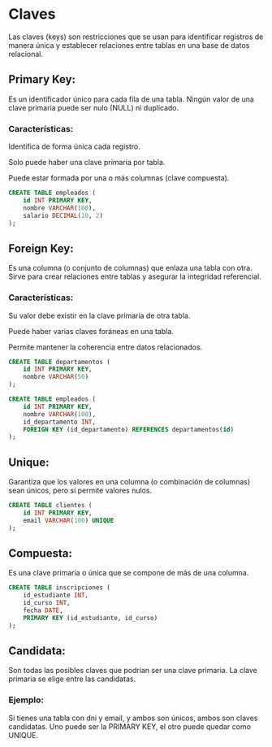 # Claves

Las claves (keys) son restricciones que se usan para identificar registros de manera única y establecer relaciones entre tablas en una base de datos relacional.

## Primary Key:

Es un identificador único para cada fila de una tabla. Ningún valor de una clave primaria puede ser nulo (NULL) ni duplicado.

### Características:

Identifica de forma única cada registro.

Solo puede haber una clave primaria por tabla.

Puede estar formada por una o más columnas (clave compuesta).

```sql
CREATE TABLE empleados (
    id INT PRIMARY KEY,
    nombre VARCHAR(100),
    salario DECIMAL(10, 2)
);
```

## Foreign Key:

Es una columna (o conjunto de columnas) que enlaza una tabla con otra. Sirve para crear relaciones entre tablas y asegurar la integridad referencial.

### Características:

Su valor debe existir en la clave primaria de otra tabla.

Puede haber varias claves foráneas en una tabla.

Permite mantener la coherencia entre datos relacionados.

```sql
CREATE TABLE departamentos (
    id INT PRIMARY KEY,
    nombre VARCHAR(50)
);

CREATE TABLE empleados (
    id INT PRIMARY KEY,
    nombre VARCHAR(100),
    id_departamento INT,
    FOREIGN KEY (id_departamento) REFERENCES departamentos(id)
);
```

## Unique:

Garantiza que los valores en una columna (o combinación de columnas) sean únicos, pero sí permite valores nulos.

```sql
CREATE TABLE clientes (
    id INT PRIMARY KEY,
    email VARCHAR(100) UNIQUE
);
```
## Compuesta:

Es una clave primaria o única que se compone de más de una columna.

```sql
CREATE TABLE inscripciones (
    id_estudiante INT,
    id_curso INT,
    fecha DATE,
    PRIMARY KEY (id_estudiante, id_curso)
);
```
## Candidata:

Son todas las posibles claves que podrían ser una clave primaria.
La clave primaria se elige entre las candidatas.

### Ejemplo:

Si tienes una tabla con dni y email, y ambos son únicos, ambos son claves candidatas. Uno puede ser la PRIMARY KEY, el otro puede quedar como UNIQUE.


